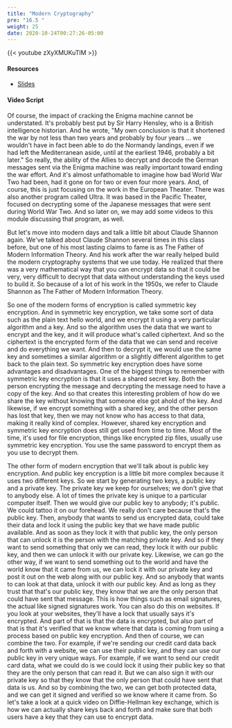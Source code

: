 ```yaml
---
title: "Modern Cryptography"
pre: "16.5 "
weight: 25
date: 2020-10-24T00:27:26-05:00
---
```


{{< youtube zXyXMUKuTlM >}}


#### Resources
* [Slides](/1-cc110/16-cryptography/slides/22-Cryptography.pdf)

#### Video Script

Of course, the impact of cracking the Enigma machine cannot be understated. It's probably best put by Sir Harry Hensley, who is a British intelligence historian. And he wrote, "My own conclusion is that it shortened the war by not less than two years and probably by four years ... we wouldn't have in fact been able to do the Normandy landings, even if we had left the Mediterranean aside, until at the earliest 1946, probably a bit later." So really, the ability of the Allies to decrypt and decode the German messages sent via the Enigma machine was really important toward ending the war effort. And it's almost unfathomable to imagine how bad World War Two had been, had it gone on for two or even four more years. And, of course, this is just focusing on the work in the European Theater. There was also another program called Ultra. It was based in the Pacific Theater, focused on decrypting some of the Japanese messages that were sent during World War Two. And so later on, we may add some videos to this module discussing that program, as well. 

But let's move into modern days and talk a little bit about Claude Shannon again. We've talked about Claude Shannon several times in this class before, but one of his most lasting claims to fame is as The Father of Modern Information Theory. And his work after the war really helped build the modern cryptography systems that we use today. He realized that there was a very mathematical way that you can encrypt data so that it could be very, very difficult to decrypt that data without understanding the keys used to build it. So because of a lot of his work in the 1950s, we refer to Claude Shannon as The Father of Modern Information Theory. 

So one of the modern forms of encryption is called symmetric key encryption. And in symmetric key encryption, we take some sort of data such as the plain text hello world, and we encrypt it using a very particular algorithm and a key. And so the algorithm uses the data that we want to encrypt and the key, and it will produce what's called ciphertext. And so the ciphertext is the encrypted form of the data that we can send and receive and do everything we want. And then to decrypt it, we would use the same key and sometimes a similar algorithm or a slightly different algorithm to get back to the plain text. So symmetric key encryption does have some advantages and disadvantages. One of the biggest things to remember with symmetric key encryption is that it uses a shared secret key. Both the person encrypting the message and decrypting the message need to have a copy of the key. And so that creates this interesting problem of how do we share the key without knowing that someone else got ahold of the key. And likewise, if we encrypt something with a shared key, and the other person has lost that key, then we may not know who has access to that data, making it really kind of complex. However, shared key encryption and symmetric key encryption does still get used from time to time. Most of the time, it's used for file encryption, things like encrypted zip files, usually use symmetric key encryption. You use the same password to encrypt them as you use to decrypt them. 

The other form of modern encryption that we'll talk about is public key encryption. And public key encryption is a little bit more complex because it uses two different keys. So we start by generating two keys, a public key and a private key. The private key we keep for ourselves; we don't give that to anybody else. A lot of times the private key is unique to a particular computer itself. Then we would give our public key to anybody; it's public. We could tattoo it on our forehead. We really don't care because that's the public key. Then, anybody that wants to send us encrypted data, could take their data and lock it using the public key that we have made public available. And as soon as they lock it with that public key, the only person that can unlock it is the person with the matching private key. And so if they want to send something that only we can read, they lock it with our public key, and then we can unlock it with our private key. Likewise, we can go the other way, if we want to send something out to the world and have the world know that it came from us, we can lock it with our private key and post it out on the web along with our public key. And so anybody that wants to can look at that data, unlock it with our public key. And as long as they trust that that's our public key, they know that we are the only person that could have sent that message. This is how things such as email signatures, the actual like signed signatures work. You can also do this on websites. If you look at your websites, they'll have a lock that usually says it's encrypted. And part of that is that the data is encrypted, but also part of that is that it's verified that we know where that data is coming from using a process based on public key encryption. And then of course, we can combine the two. For example, if we're sending our credit card data back and forth with a website, we can use their public key, and they can use our public key in very unique ways. For example, if we want to send our credit card data, what we could do is we could lock it using their public key so that they are the only person that can read it. But we can also sign it with our private key so that they know that the only person that could have sent that data is us. And so by combining the two, we can get both protected data, and we can get it signed and verified so we know where it came from. So let's take a look at a quick video on Diffie-Hellman key exchange, which is how we can actually share keys back and forth and make sure that both users have a key that they can use to encrypt data.